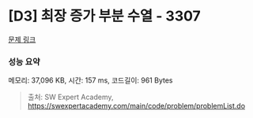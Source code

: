 # [D3] 최장 증가 부분 수열 - 3307 

[문제 링크](https://swexpertacademy.com/main/code/problem/problemDetail.do?contestProbId=AWBOKg-a6l0DFAWr) 

### 성능 요약

메모리: 37,096 KB, 시간: 157 ms, 코드길이: 961 Bytes



> 출처: SW Expert Academy, https://swexpertacademy.com/main/code/problem/problemList.do